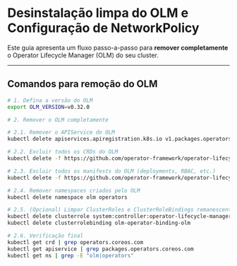 # Desinstalação limpa do OLM e Configuração de NetworkPolicy

Este guia apresenta um fluxo passo-a-passo para **remover completamente** o Operator Lifecycle Manager (OLM) do seu cluster.

---

## Comandos para remoção do OLM

```bash
# 1. Defina a versão do OLM
export OLM_VERSION=v0.32.0

# 2. Remover o OLM completamente

# 2.1. Remover o APIService do OLM
kubectl delete apiservices.apiregistration.k8s.io v1.packages.operators.coreos.com

# 2.2. Excluir todos os CRDs do OLM
kubectl delete -f https://github.com/operator-framework/operator-lifecycle-manager/releases/download/${OLM_VERSION}/crds.yaml

# 2.3. Excluir todos os manifests do OLM (deployments, RBAC, etc.)
kubectl delete -f https://github.com/operator-framework/operator-lifecycle-manager/releases/download/${OLM_VERSION}/olm.yaml

# 2.4. Remover namespaces criados pelo OLM
kubectl delete namespace olm operators

# 2.5. (Opcional) Limpar ClusterRoles e ClusterRoleBindings remanescentes
kubectl delete clusterrole system:controller:operator-lifecycle-manager aggregate-olm-edit aggregate-olm-view
kubectl delete clusterrolebinding olm-operator-binding-olm

# 2.6. Verificação final
kubectl get crd | grep operators.coreos.com
kubectl get apiservice | grep packages.operators.coreos.com
kubectl get ns | grep -E "olm|operators"
```
